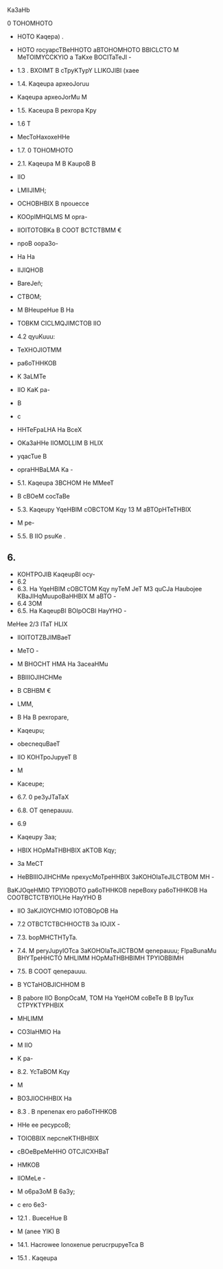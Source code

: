 <!-- image -->

Ka3aHb

0 TOHOMHOTO

<!-- image -->

- HOTO Kaqepa) .
- HOTO rocyapcTBeHHOTO aBTOHOMHOTO BBICLCTO M MeTOIMYCCKYIO a TaKxe BOCITaTeJI -
- 1.3 . BXOIMT B cTpyKTypY LLIKOJIBI (xaee
- 1.4. Kaqeupa   apxeoJoruu
- Kaqeupa   apxeoJorMu M
- 1.5. Kaceupa B pexropa Kpy
- 1.6 T
- MecToHaxoxeHHe
- 1.7. 0 TOHOMHOTO
- 2.1. Kaqeupa M B KaupoB B
- IIO

- LMIIJIMH;
- OCHOBHBIX B npouecce
- KOOpIMHQLMS M opra-
- IIOITOTOBKa B COOT BCTCTBMM €
- npoB oopa3o-
- Ha Ha
- IIJIQHOB
- BareJeñ;
- CTBOM;
- M BHeupeHue B Ha
- TOBKM CICLMQJIMCTOB IIO
- 4.2 qyuKuuu:
- TeXHOJIOTMM

- pa6oTHHKOB
- K 3aLMTe
- IIO KaK pa-
- B
- c
- HHTeFpaLHA Ha BceX
- OKa3aHHe IIOMOLLIM B HLIX
- yqacTue B
- opraHHBaLMA Ka -
- 5.1. Kaqeupa 3BCHOM He MMeeT
- B cBOeM cocTaBe
- 5.3. Kaqeupy YqeHBIM cOBCTOM Kqy 13 M aBTOpHTeTHBIX
- M pe-
- 5.5. B IIO psuKe .

## 6.

- KOHTPOJIB KaqeupBI   ocy-
- 6.2
- 6.3. Ha YqeHBIM cOBCTOM Kqy nyTeM JeT M3 quCJa Haubojee KBaJIHqMuupoBaHHBIX M aBTO -
- 6.4 3OM
- 6.5. Ha KaqeupBI BOIpOCBI HayYHO -

MeHee 2/3 ITaT HLIX

- IIOITOTZBJIMBaeT
- MeTO -
- M BHOCHT HMA Ha 3aceaHMu
- BBIIIOJIHCHMe
- B CBHBM €
- LMM,
- B Ha B pexropare,

- Kaqeupu;
- obecnequBaeT
- IIO KOHTpoJupyeT B
- M
- Kaceupe;
- 6.7. 0 pe3yJTaTaX
- 6.8. OT qenepauuu.
- 6.9
- Kaqeupy 3aa;
- HBIX HOpMaTHBHBIX aKTOB Kqy;
- 3a MeCT
- HeBBIIIOJIHCHMe npexycMoTpeHHBIX 3aKOHOIaTeJILCTBOM MH -

BaKJOqeHMIO TPYIOBOTO pa6oTHHKOB nepeBoxy   pa6oTHHKOB Ha COOTBCTCTBYIOLHe HayYHO B

- IIO 3aKJIOYCHMIO IOTOBOpOB Ha
- 7.2 OTBCTCTBCHHOCTB 3a IOJIX -
- 7.3. bopMHCTHTyTa.
- 7.4. M peryJupyIOTca 3aKOHOIaTeJICTBOM qenepauuu; FlpaBunaMu BHYTpeHHCTO MHLIMM HOpMaTHBHBIMH TPYIOBBIMH
- 7.5. B COOT qenepauuu.
- B YCTaHOBJICHHOM B
- B pabore IIO BonpOcaM, TOM Ha YqeHOM coBeTe B B IpyTux CTPYKTYPHBIX
- MHLIMM
- CO3IaHMIO Ha
- M IIO
- K pa-
- 8.2. YcTaBOM Kqy
- M
- BO3JIOCHHBIX Ha
- 8.3 . B npenenax ero pa6oTHHKOB
- HHe ee pecypcoB;
- TOIOBBIX nepcneKTHBHBIX
- cBOeBpeMeHHO   OTCJICXHBaT
- HMKOB
- IIOMeLe -
- M o6pa3oM B 6a3y;
- c ero 6e3-

- 12.1 . BueceHue B
- M (anee YIK) B
- 14.1. Hacrowee Ionoxenue perucrpupyeTca B
- 15.1 . Kaqeupa